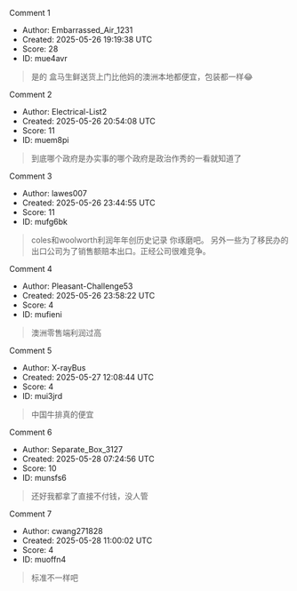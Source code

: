 Comment 1

- Author: Embarrassed_Air_1231
- Created: 2025-05-26 19:19:38 UTC
- Score: 28
- ID: mue4avr

> 是的 盒马生鲜送货上门比他妈的澳洲本地都便宜，包装都一样😂

Comment 2

- Author: Electrical-List2
- Created: 2025-05-26 20:54:08 UTC
- Score: 11
- ID: muem8pi

> 到底哪个政府是办实事的哪个政府是政治作秀的一看就知道了

Comment 3

- Author: lawes007
- Created: 2025-05-26 23:44:55 UTC
- Score: 11
- ID: mufg6bk

> coles和woolworth利润年年创历史记录 你琢磨吧。
> 另外一些为了移民办的出口公司为了销售额赔本出口。正经公司很难竞争。

Comment 4

- Author: Pleasant-Challenge53
- Created: 2025-05-26 23:58:22 UTC
- Score: 4
- ID: mufieni

> 澳洲零售端利润过高

Comment 5

- Author: X-rayBus
- Created: 2025-05-27 12:08:44 UTC
- Score: 4
- ID: mui3jrd

> 中国牛排真的便宜

Comment 6

- Author: Separate_Box_3127
- Created: 2025-05-28 07:24:56 UTC
- Score: 10
- ID: munsfs6

> 还好我都拿了直接不付钱，没人管

Comment 7

- Author: cwang271828
- Created: 2025-05-28 11:00:02 UTC
- Score: 4
- ID: muoffn4

> 标准不一样吧
